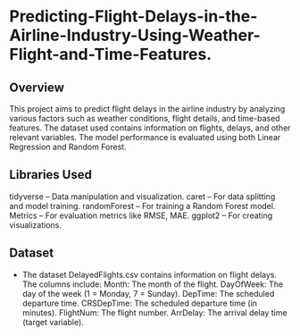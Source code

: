 # Predicting-Flight-Delays-in-the-Airline-Industry-Using-Weather-Flight-and-Time-Features.

## Overview
This project aims to predict flight delays in the airline industry by analyzing various factors such as weather conditions, flight details, and time-based features. The dataset used contains information on flights, delays, and other relevant variables. The model performance is evaluated using both Linear Regression and Random Forest.

## Libraries Used
tidyverse – Data manipulation and visualization.
caret – For data splitting and model training.
randomForest – For training a Random Forest model.
Metrics – For evaluation metrics like RMSE, MAE.
ggplot2 – For creating visualizations.

## Dataset
- The dataset DelayedFlights.csv contains information on flight delays. The columns include:
Month: The month of the flight.
DayOfWeek: The day of the week (1 = Monday, 7 = Sunday).
DepTime: The scheduled departure time.
CRSDepTime: The scheduled departure time (in minutes).
FlightNum: The flight number.
ArrDelay: The arrival delay time (target variable).
